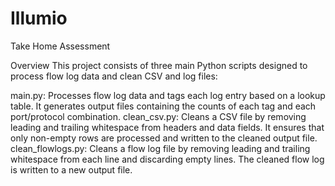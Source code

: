 # Illumio
Take Home Assessment


Overview
This project consists of three main Python scripts designed to process flow log data and clean CSV and log files:

main.py: Processes flow log data and tags each log entry based on a lookup table. It generates output files containing the counts of each tag and each port/protocol combination.
clean_csv.py: Cleans a CSV file by removing leading and trailing whitespace from headers and data fields. It ensures that only non-empty rows are processed and written to the cleaned output file.
clean_flowlogs.py: Cleans a flow log file by removing leading and trailing whitespace from each line and discarding empty lines. The cleaned flow log is written to a new output file.
